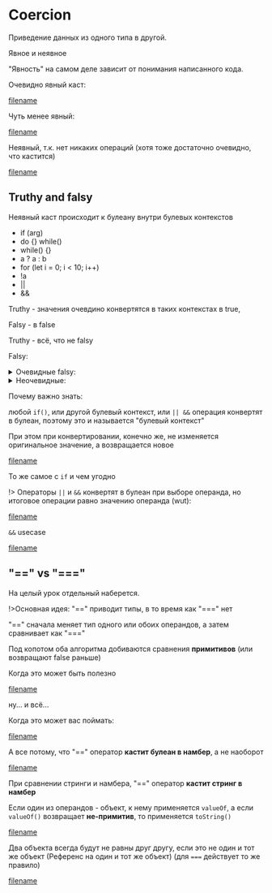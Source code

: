 # Coercion 

Приведение данных из одного типа в другой.

Явное и неявное

"Явность" на самом деле зависит от понимания написанного кода.

Очевидно явный каст:

[filename](coercion.js ':include :type=code :fragment=clearCoercion')

Чуть менее явный:

[filename](coercion.js ':include :type=code :fragment=notSoClearCoercion')

Неявный, т.к. нет никаких операций (хотя тоже достаточно очевидно, что кастится)

[filename](coercion.js ':include :type=code :fragment=maybeUnclearCoercion')

## Truthy and falsy

Неявный каст происходит к булеану внутри булевых контекстов

* if (arg)
* do {} while()
* while() {}
* a ? a : b
* for (let i = 0; i < 10; i++)
* !a
* ||
* &&

Truthy - значения очевдино конвертятся в таких контекстах в true, 

Falsy - в false

Truthy - всё, что не falsy

Falsy:

<details>
<summary>Очевидные falsy:</summary>

* false
* undefined
* null
* NaN

</details>

<details>
<summary>Неочевидные:</summary>

* ""
* 0

</details>

Почему важно знать:

любой `if()`, или другой булевый контекст, или `|| &&` операция конвертят в булеан, поэтому это и называется "булевый контекст"

При этом при конвертировании, конечно же, не изменяется оригинальное значение, а возвращается новое

[filename](coercion.js ':include :type=code :fragment=defaultValue')

То же самое с `if` и чем угодно

!> Операторы `||` и `&&` конвертят в булеан при выборе операнда, но итоговое операции равно значению операнда (wut):

[filename](coercion.js ':include :type=code :fragment=orOperator')

`&&` usecase

[filename](coercion.js ':include :type=code :fragment=andOperator')

## "==" vs "==="
На целый урок отдельный наберется.

!>Основная идея:
"==" приводит типы, в то время как "===" нет

"==" сначала меняет тип одного или обоих операндов, а затем сравнивает как "===" 

Под копотом оба алгоритма добиваются сравнения **примитивов** (или возвращают false раньше)

Когда это может быть полезно

[filename](equality.js ':include :type=code :fragment=soft')

ну... и всё...

Когда это может вас поймать:

[filename](equality.js ':include :type=code :fragment=softBad')

А все потому, что "==" оператор **кастит булеан в намбер**, а не наоборот

[filename](equality.js ':include :type=code :fragment=booleanNumber')

При сравнении стринги и намбера, "==" оператор **кастит стринг в намбер**

Если один из операндов - объект, к нему применяется `valueOf`, а если `valueOf()` возвращает **не-примитив**, то применяется `toString()`

[filename](equality.js ':include :type=code :fragment=valueOf')

Два объекта всегда будут не равны друг другу, если это не один и тот же объект (Референс на один и тот же объект) (для `===` действует то же правило)

[filename](equality.js ':include :type=code :fragment=equalObjects')
